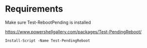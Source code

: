 # Requirements

Make sure Test-RebootPending is installed

https://www.powershellgallery.com/packages/Test-PendingReboot/

    Install-Script -Name Test-PendingReboot
